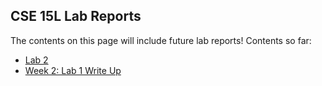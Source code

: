 ## CSE 15L Lab Reports 

The contents on this page will include future lab reports!
Contents so far: 
- [Lab 2](https://matchubi.github.io/cse15l-lab-reports/lab2.html)
- [Week 2: Lab 1 Write Up](https://matchubi.github.io/cse15l-lab-reports/lab-report-1-week-2.html)



